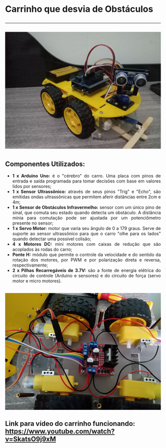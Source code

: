 
<h1> Carrinho que desvia de Obstáculos
<hr>
 
<img src = "Superior.jpg">

<h2> Componentes Utilizados: </h2>
<ul>
<li><div align = "justify"><b>1 x Arduino Uno:</b> é o "cérebro" do carro. Uma placa com pinos de entrada e saída programada para tomar decisões com base em valores lidos por sensores;</div></li> 
<li><div align = "justify"><b>1 x Sensor Ultrassônico:</b> através de seus pinos "Trig" e "Echo", são emitidas ondas ultrassônicas que permitem aferir distâncias entre 2cm e 4m;</div></li>
<li><div align = "justify"><b>1 x Sensor de Obstáculos Infravermelho:</b> sensor com um único pino de sinal, que comuta seu estado quando detecta um obstáculo. A distância mínia para comutação pode ser ajustada por um potenciômetro presente no sensor;</div></li>
<li><div align = "justify"><b>1 x Servo Motor:</b> motor que varia seu ângulo de 0 a 179 graus. Serve de suporte ao sensor ultrassônico para que o carro "olhe para os lados" quando detectar uma possível colisão; </div> </li>
<li><div align = "justify"><b>4 x Motores DC:</b> mini motores com caixas de redução que são acoplados às rodas do carro;</div></li>
<li><div align = "justify"><b>Ponte H:</b> módulo que permite o controle da velocidade e do sentido da rotação dos motores, por PWM e por polarização direta e reversa, respectivamente;</div></li>
<li><div align = "justify"><b>2 x Pilhas Recarregáveis de 3.7V:</b> são a fonte de energia elétrica do circuito de controle (Arduino e sensores) e do circuito de força (servo motor e micro motores).</div></li>
</ul>

<br>

<img src = "Inferior.jpg">

<h2> Link</a> para vídeo do carrinho funcionando: 
<br>
<a href="https://www.youtube.com/watch?v=SkatsO9j9xM" target="_blank"> https://www.youtube.com/watch?v=SkatsO9j9xM </a></h2>

